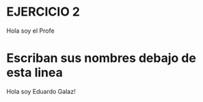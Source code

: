# EJERCICIO 2

Hola soy el Profe

# Escriban sus nombres debajo de esta linea

Hola soy Eduardo Galaz!
